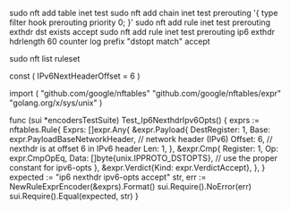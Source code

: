 sudo nft add table inet test
sudo nft add chain inet test prerouting '{ type filter hook prerouting priority 0; }'
sudo nft add rule inet test prerouting exthdr dst exists accept
sudo nft add rule inet test prerouting ip6 exthdr hdrlength 60 counter log prefix "dstopt match" accept


sudo nft list ruleset




const (
    IPv6NextHeaderOffset = 6
)


import (
    "github.com/google/nftables"
    "github.com/google/nftables/expr"
    "golang.org/x/sys/unix"
)

func (sui *encodersTestSuite) Test_Ip6NexthdrIpv6Opts() {
    exprs := nftables.Rule{
        Exprs: []expr.Any{
            &expr.Payload{
                DestRegister: 1,
                Base:         expr.PayloadBaseNetworkHeader, // network header (IPv6)
                Offset:       6, // nexthdr is at offset 6 in IPv6 header
                Len:          1,
            },
            &expr.Cmp{
                Register: 1,
                Op:       expr.CmpOpEq,
                Data:     []byte{unix.IPPROTO_DSTOPTS}, // use the proper constant for ipv6-opts
            },
            &expr.Verdict{Kind: expr.VerdictAccept},
        },
    }
    expected := "ip6 nexthdr ipv6-opts accept"
    str, err := NewRuleExprEncoder(&exprs).Format()
    sui.Require().NoError(err)
    sui.Require().Equal(expected, str)
}



















